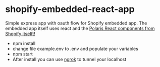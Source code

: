 # shopify-embedded-react-app

Simple express app with oauth flow for Shopify embedded app. The embedded app itself uses react and the  [Polaris React components from Shopify itselft!](https://polaris.shopify.com/components/get-started)

- npm install
- change file example.env to .env and populate your variables
- npm start
- After install you can use [ngrok](https://ngrok.com/) to tunnel your localhost
